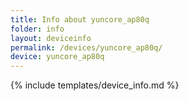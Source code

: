 ```yaml
---
title: Info about yuncore_ap80q
folder: info
layout: deviceinfo
permalink: /devices/yuncore_ap80q/
device: yuncore_ap80q
---
```

{% include templates/device_info.md %}
